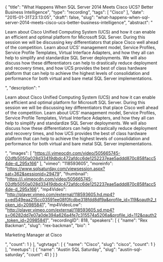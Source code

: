 {
  "title": "What Happens When SQL Server 2014 Meets Cisco UCS? Better Business Intelligence",
  "type": "recording",
  "tags": [
    "Cisco"
  ],
  "date": "2015-01-31T23:13:05",
  "draft": false,
  "slug": "what-happens-when-sql-server-2014-meets-cisco-ucs-better-business-intelligence",
  "abstract": "<p>Learn about Cisco Unified Computing System (UCS) and how it can enable an efficient and optimal platform for Microsoft SQL Server. During this session we will be discussing key differentiators that place Cisco well ahead of the competition. Learn about UCS’ management model, Service Profiles, Service Profile Templates, Virtual Interface Adapters, and how they all can help to simplify and standardize SQL Server deployments. We will also discuss how these differentiators can help to drastically reduce deployment and recovery times, and how UCS provides the best of class hardware platform that can help to achieve the highest levels of consolidation and performance for both virtual and bare metal SQL Server implementations.</p>",
  "description": "<p>Learn about Cisco Unified Computing System (UCS) and how it can enable an efficient and optimal platform for Microsoft SQL Server. During this session we will be discussing key differentiators that place Cisco well ahead of the competition. Learn about UCS’ management model, Service Profiles, Service Profile Templates, Virtual Interface Adapters, and how they all can help to simplify and standardize SQL Server deployments. We will also discuss how these differentiators can help to drastically reduce deployment and recovery times, and how UCS provides the best of class hardware platform that can help to achieve the highest levels of consolidation and performance for both virtual and bare metal SQL Server implementations.</p>",
  "images": [
    "https://i.vimeocdn.com/video/505665745-02dfb5050a028d33419dbdc472afdcc6de1252237eae5addd870c858facc54de-d_295x166"
  ],
  "vimeo": "118593605",
  "moreinfo": "https://www.sqlsaturday.com/viewsession.aspx?sat=362&sessionid=29479",
  "thumbnail": "https://i.vimeocdn.com/video/505665745-02dfb5050a028d33419dbdc472afdcc6de1252237eae5addd870c858facc54de-d_295x166",
  "mp4Video": "http://player.vimeo.com/external/118593605.hd.mp4?s=ed549eaa215cc03591ee08f0fcdbe318fdd8df9a&profile_id=119&oauth2_token_id=20985841",
  "mp4VideoLow": "http://player.vimeo.com/external/118593605.sd.mp4?s=06282dd7e07a0de394a626a4fe7c315574a5206a&profile_id=112&oauth2_token_id=20985841",
  "recordingID": 818,
  "speakers": [
    {
      "name": "Rex Backman",
      "slug": "rex-backman",
      "bio": "<p>Marketing Manager at Cisco</p>",
      "count": 1
    }
  ],
  "ugtvtags": [
    {
      "name": "Cisco",
      "slug": "cisco",
      "count": 1
    }
  ],
  "meetups": [
    {
      "name": "Austin SQL Saturday",
      "slug": "austin-sql-saturday",
      "count": 41
    }
  ]
}